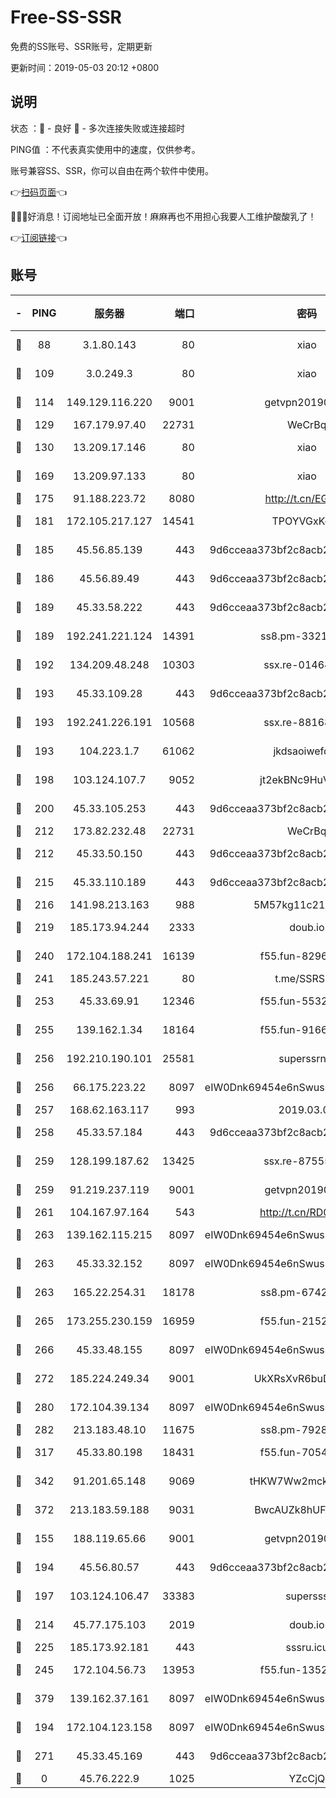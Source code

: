 # Free-SS-SSR

免费的SS账号、SSR账号，定期更新

更新时间：2019-05-03 20:12 +0800

## 说明

状态     ：🙂 - 良好 🙁 - 多次连接失败或连接超时

PING值   ：不代表真实使用中的速度，仅供参考。

账号兼容SS、SSR，你可以自由在两个软件中使用。

👉[扫码页面](https://liesauer.github.io/Free-SS-SSR/)👈

🎉🎉🎉好消息！订阅地址已全面开放！麻麻再也不用担心我要人工维护酸酸乳了！

👉[订阅链接](https://www.liesauer.net/yogurt/subscribe?ACCESS_TOKEN=DAYxR3mMaZAsaqUb)👈

## 账号

|-|PING|服务器|端口|密码|加密方式|区域|
|:----:|:----:|:-----:|-----:|:----:|:----:|:----:|
|🙂|88|3.1.80.143|80|xiao|aes-128-ctr|SG|
|🙂|109|3.0.249.3|80|xiao|aes-128-ctr|SG|
|🙂|114|149.129.116.220|9001|getvpn20190501|aes-256-cfb|CN|
|🙂|129|167.179.97.40|22731|WeCrBq|rc4-md5|JP|
|🙂|130|13.209.17.146|80|xiao|aes-128-ctr|KR|
|🙂|169|13.209.97.133|80|xiao|aes-128-ctr|KR|
|🙂|175|91.188.223.72|8080|http://t.cn/EGJIyrl|rc4-md5|RU|
|🙂|181|172.105.217.127|14541|TPOYVGxKglpi|aes-256-cfb|JP|
|🙂|185|45.56.85.139|443|9d6cceaa373bf2c8acb22e60b6a58be6|aes-256-cfb|US|
|🙂|186|45.56.89.49|443|9d6cceaa373bf2c8acb22e60b6a58be6|aes-256-cfb|US|
|🙂|189|45.33.58.222|443|9d6cceaa373bf2c8acb22e60b6a58be6|aes-256-cfb|US|
|🙂|189|192.241.221.124|14391|ss8.pm-33212458|aes-256-cfb|US|
|🙂|192|134.209.48.248|10303|ssx.re-01464022|aes-256-cfb|US|
|🙂|193|45.33.109.28|443|9d6cceaa373bf2c8acb22e60b6a58be6|aes-256-cfb|US|
|🙂|193|192.241.226.191|10568|ssx.re-88168710|aes-256-cfb|US|
|🙂|193|104.223.1.7|61062|jkdsaoiwefdsa|aes-256-cfb|US|
|🙂|198|103.124.107.7|9052|jt2ekBNc9HuVtm2a|aes-256-cfb|US|
|🙂|200|45.33.105.253|443|9d6cceaa373bf2c8acb22e60b6a58be6|aes-256-cfb|US|
|🙂|212|173.82.232.48|22731|WeCrBq|rc4-md5|US|
|🙂|212|45.33.50.150|443|9d6cceaa373bf2c8acb22e60b6a58be6|aes-256-cfb|US|
|🙂|215|45.33.110.189|443|9d6cceaa373bf2c8acb22e60b6a58be6|aes-256-cfb|US|
|🙂|216|141.98.213.163|988|5M57kg11c214qDmK|chacha20|KR|
|🙂|219|185.173.94.244|2333|doub.io|aes-128-ctr|RU|
|🙂|240|172.104.188.241|16139|f55.fun-82962065|aes-256-cfb|SG|
|🙂|241|185.243.57.221|80|t.me/SSRSUB|rc4-md5|US|
|🙂|253|45.33.69.91|12346|f55.fun-55327994|aes-256-cfb|US|
|🙂|255|139.162.1.34|18164|f55.fun-91663661|aes-256-cfb|SG|
|🙂|256|192.210.190.101|25581|superssrnet|aes-256-cfb|US|
|🙂|256|66.175.223.22|8097|eIW0Dnk69454e6nSwuspv9DmS201tQ0D|aes-256-cfb|US|
|🙂|257|168.62.163.117|993|2019.03.07|rc4-md5|US|
|🙂|258|45.33.57.184|443|9d6cceaa373bf2c8acb22e60b6a58be6|aes-256-cfb|US|
|🙂|259|128.199.187.62|13425|ssx.re-87555745|aes-256-cfb|SG|
|🙂|259|91.219.237.119|9001|getvpn20190501|aes-256-cfb|HU|
|🙂|261|104.167.97.164|543|http://t.cn/RD0D7sx|rc4-md5|CA|
|🙂|263|139.162.115.215|8097|eIW0Dnk69454e6nSwuspv9DmS201tQ0D|aes-256-cfb|JP|
|🙂|263|45.33.32.152|8097|eIW0Dnk69454e6nSwuspv9DmS201tQ0D|aes-256-cfb|US|
|🙂|263|165.22.254.31|18178|ss8.pm-67429858|aes-256-cfb|SG|
|🙂|265|173.255.230.159|16959|f55.fun-21522994|aes-256-cfb|US|
|🙂|266|45.33.48.155|8097|eIW0Dnk69454e6nSwuspv9DmS201tQ0D|aes-256-cfb|US|
|🙂|272|185.224.249.34|9001|UkXRsXvR6buDMG2Y|aes-256-cfb|RU|
|🙂|280|172.104.39.134|8097|eIW0Dnk69454e6nSwuspv9DmS201tQ0D|aes-256-cfb|SG|
|🙂|282|213.183.48.10|11675|ss8.pm-79284159|rc4-md5|RU|
|🙂|317|45.33.80.198|18431|f55.fun-70543962|aes-256-cfb|US|
|🙂|342|91.201.65.148|9069|tHKW7Ww2mck9CHQG|aes-256-cfb|IT|
|🙂|372|213.183.59.188|9031|BwcAUZk8hUFAkDGN|aes-256-cfb|NL|
|🙂|155|188.119.65.66|9001|getvpn20190501|aes-256-cfb|RU|
|🙂|194|45.56.80.57|443|9d6cceaa373bf2c8acb22e60b6a58be6|aes-256-cfb|US|
|🙂|197|103.124.106.47|33383|supersss|aes-256-cfb|US|
|🙂|214|45.77.175.103|2019|doub.io|aes-128-ctr|SG|
|🙂|225|185.173.92.181|443|sssru.icu|rc4-md5|RU|
|🙂|245|172.104.56.73|13953|f55.fun-13520707|aes-256-cfb|SG|
|🙂|379|139.162.37.161|8097|eIW0Dnk69454e6nSwuspv9DmS201tQ0D|aes-256-cfb|SG|
|🙁|194|172.104.123.158|8097|eIW0Dnk69454e6nSwuspv9DmS201tQ0D|aes-256-cfb|JP|
|🙁|271|45.33.45.169|443|9d6cceaa373bf2c8acb22e60b6a58be6|aes-256-cfb|US|
|🙁|0|45.76.222.9|1025|YZcCjQ|rc4-md5|JP|

